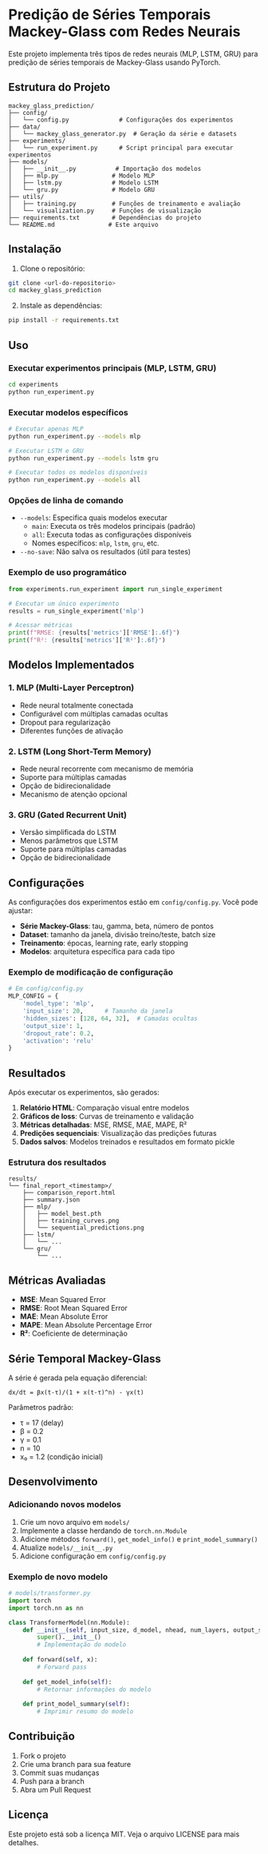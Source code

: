 # Predição de Séries Temporais Mackey-Glass com Redes Neurais

Este projeto implementa três tipos de redes neurais (MLP, LSTM, GRU) para predição de séries temporais de Mackey-Glass usando PyTorch.

## Estrutura do Projeto

```
mackey_glass_prediction/
├── config/
│   └── config.py              # Configurações dos experimentos
├── data/
│   └── mackey_glass_generator.py  # Geração da série e datasets
├── experiments/
│   └── run_experiment.py      # Script principal para executar experimentos
├── models/
│   ├── __init__.py           # Importação dos modelos
│   ├── mlp.py               # Modelo MLP
│   ├── lstm.py              # Modelo LSTM
│   └── gru.py               # Modelo GRU
├── utils/
│   ├── training.py          # Funções de treinamento e avaliação
│   └── visualization.py     # Funções de visualização
├── requirements.txt         # Dependências do projeto
└── README.md               # Este arquivo
```

## Instalação

1. Clone o repositório:
```bash
git clone <url-do-repositorio>
cd mackey_glass_prediction
```

2. Instale as dependências:
```bash
pip install -r requirements.txt
```

## Uso

### Executar experimentos principais (MLP, LSTM, GRU)

```bash
cd experiments
python run_experiment.py
```

### Executar modelos específicos

```bash
# Executar apenas MLP
python run_experiment.py --models mlp

# Executar LSTM e GRU
python run_experiment.py --models lstm gru

# Executar todos os modelos disponíveis
python run_experiment.py --models all
```

### Opções de linha de comando

- `--models`: Especifica quais modelos executar
  - `main`: Executa os três modelos principais (padrão)
  - `all`: Executa todas as configurações disponíveis
  - Nomes específicos: `mlp`, `lstm`, `gru`, etc.
- `--no-save`: Não salva os resultados (útil para testes)

### Exemplo de uso programático

```python
from experiments.run_experiment import run_single_experiment

# Executar um único experimento
results = run_single_experiment('mlp')

# Acessar métricas
print(f"RMSE: {results['metrics']['RMSE']:.6f}")
print(f"R²: {results['metrics']['R²']:.6f}")
```

## Modelos Implementados

### 1. MLP (Multi-Layer Perceptron)
- Rede neural totalmente conectada
- Configurável com múltiplas camadas ocultas
- Dropout para regularização
- Diferentes funções de ativação

### 2. LSTM (Long Short-Term Memory)
- Rede neural recorrente com mecanismo de memória
- Suporte para múltiplas camadas
- Opção de bidirecionalidade
- Mecanismo de atenção opcional

### 3. GRU (Gated Recurrent Unit)
- Versão simplificada do LSTM
- Menos parâmetros que LSTM
- Suporte para múltiplas camadas
- Opção de bidirecionalidade

## Configurações

As configurações dos experimentos estão em `config/config.py`. Você pode ajustar:

- **Série Mackey-Glass**: tau, gamma, beta, número de pontos
- **Dataset**: tamanho da janela, divisão treino/teste, batch size
- **Treinamento**: épocas, learning rate, early stopping
- **Modelos**: arquitetura específica para cada tipo

### Exemplo de modificação de configuração

```python
# Em config/config.py
MLP_CONFIG = {
    'model_type': 'mlp',
    'input_size': 20,      # Tamanho da janela
    'hidden_sizes': [128, 64, 32],  # Camadas ocultas
    'output_size': 1,
    'dropout_rate': 0.2,
    'activation': 'relu'
}
```

## Resultados

Após executar os experimentos, são gerados:

1. **Relatório HTML**: Comparação visual entre modelos
2. **Gráficos de loss**: Curvas de treinamento e validação
3. **Métricas detalhadas**: MSE, RMSE, MAE, MAPE, R²
4. **Predições sequenciais**: Visualização das predições futuras
5. **Dados salvos**: Modelos treinados e resultados em formato pickle

### Estrutura dos resultados

```
results/
└── final_report_<timestamp>/
    ├── comparison_report.html
    ├── summary.json
    ├── mlp/
    │   ├── model_best.pth
    │   ├── training_curves.png
    │   └── sequential_predictions.png
    ├── lstm/
    │   └── ...
    └── gru/
        └── ...
```

## Métricas Avaliadas

- **MSE**: Mean Squared Error
- **RMSE**: Root Mean Squared Error
- **MAE**: Mean Absolute Error
- **MAPE**: Mean Absolute Percentage Error
- **R²**: Coeficiente de determinação

## Série Temporal Mackey-Glass

A série é gerada pela equação diferencial:
```
dx/dt = βx(t-τ)/(1 + x(t-τ)^n) - γx(t)
```

Parâmetros padrão:
- τ = 17 (delay)
- β = 0.2
- γ = 0.1
- n = 10
- x₀ = 1.2 (condição inicial)

## Desenvolvimento

### Adicionando novos modelos

1. Crie um novo arquivo em `models/`
2. Implemente a classe herdando de `torch.nn.Module`
3. Adicione métodos `forward()`, `get_model_info()` e `print_model_summary()`
4. Atualize `models/__init__.py`
5. Adicione configuração em `config/config.py`

### Exemplo de novo modelo

```python
# models/transformer.py
import torch
import torch.nn as nn

class TransformerModel(nn.Module):
    def __init__(self, input_size, d_model, nhead, num_layers, output_size):
        super().__init__()
        # Implementação do modelo
        
    def forward(self, x):
        # Forward pass
        
    def get_model_info(self):
        # Retornar informações do modelo
        
    def print_model_summary(self):
        # Imprimir resumo do modelo
```

## Contribuição

1. Fork o projeto
2. Crie uma branch para sua feature
3. Commit suas mudanças
4. Push para a branch
5. Abra um Pull Request

## Licença

Este projeto está sob a licença MIT. Veja o arquivo LICENSE para mais detalhes. 